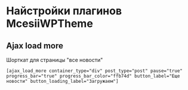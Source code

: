 # Найстройки плагинов McesiiWPTheme

## Ajax load more

Шорткат для страницы "все новости"

```shell
[ajax_load_more container_type="div" post_type="post" pause="true" progress_bar="true" progress_bar_color="ffb74d" button_label="Еще новости" button_loading_label="Загружаем"]
 ```